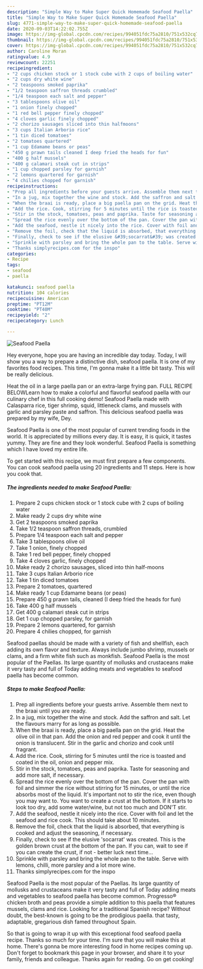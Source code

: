 ```yaml
---
description: "Simple Way to Make Super Quick Homemade Seafood Paella"
title: "Simple Way to Make Super Quick Homemade Seafood Paella"
slug: 4771-simple-way-to-make-super-quick-homemade-seafood-paella
date: 2020-09-03T14:22:02.755Z
image: https://img-global.cpcdn.com/recipes/994051fdc75a2810/751x532cq70/seafood-paella-recipe-main-photo.jpg
thumbnail: https://img-global.cpcdn.com/recipes/994051fdc75a2810/751x532cq70/seafood-paella-recipe-main-photo.jpg
cover: https://img-global.cpcdn.com/recipes/994051fdc75a2810/751x532cq70/seafood-paella-recipe-main-photo.jpg
author: Caroline Moran
ratingvalue: 4.9
reviewcount: 22251
recipeingredient:
- "2 cups chicken stock or 1 stock cube with 2 cups of boiling water"
- "2 cups dry white wine"
- "2 teaspoons smoked paprika"
- "1/2 teaspoon saffron threads crumbled"
- "1/4 teaspoon each salt and pepper"
- "3 tablespoons olive oil"
- "1 onion finely chopped"
- "1 red bell pepper finely chopped"
- "4 cloves garlic finely chopped"
- "2 chorizo sausages sliced into thin halfmoons"
- "3 cups Italian Arborio rice"
- "1 tin diced tomatoes"
- "2 tomatoes quartered"
- "1 cup Edamame beans or peas"
- "450 g prawn tails cleaned I deep fried the heads for fun"
- "400 g half mussels"
- "400 g calamari steak cut in strips"
- "1 cup chopped parsley for garnish"
- "2 lemons quartered for garnish"
- "4 chilies chopped for garnish"
recipeinstructions:
- "Prep all ingredients before your guests arrive. Assemble them next to the braai until you are ready."
- "In a jug, mix together the wine and stock. Add the saffron and salt. Let the flavours marry for as long as possible."
- "When the braai is ready, place a big paella pan on the grid. Heat the olive oil in that pan. Add the onion and red pepper and cook it until the onion is translucent. Stir in the garlic and chorizo and cook until fragrant."
- "Add the rice. Cook, stirring for 5 minutes until the rice is toasted and coated in the oil, onion and pepper mix."
- "Stir in the stock, tomatoes, peas and paprika. Taste for seasoning and add more salt, if necessary."
- "Spread the rice evenly over the bottom of the pan. Cover the pan with foil and simmer the rice without stirring for 15 minutes, or until the rice absorbs most of the liquid. It&#39;s important not to stir the rice, even though you may want to. You want to create a crust at the bottom. If it starts to look too dry, add some water/wine, but not too much and DON&#39;T stir."
- "Add the seafood, nestle it nicely into the rice. Cover with foil and let the seafood and rice cook. This should take about 10 minutes."
- "Remove the foil, check that the liquid is absorbed, that everything is cooked and adjust the seasoning, if necessary."
- "Finally, check to see if the elusive &#39;socarrat&#39; was created. This is the golden brown crust at the bottom of the pan. If you can, wait to see if you can create the crust, if not - better luck next time..."
- "Sprinkle with parsley and bring the whole pan to the table. Serve with lemons, chilli, more parsley and a lot more wine."
- "Thanks simplyrecipes.com for the inspo"
categories:
- Recipe
tags:
- seafood
- paella

katakunci: seafood paella 
nutrition: 104 calories
recipecuisine: American
preptime: "PT12M"
cooktime: "PT40M"
recipeyield: "2"
recipecategory: Lunch

---
```



![Seafood Paella](https://img-global.cpcdn.com/recipes/994051fdc75a2810/751x532cq70/seafood-paella-recipe-main-photo.jpg)

Hey everyone, hope you are having an incredible day today. Today, I will show you a way to prepare a distinctive dish, seafood paella. It is one of my favorites food recipes. This time, I'm gonna make it a little bit tasty. This will be really delicious.

Heat the oil in a large paella pan or an extra-large frying pan. FULL RECIPE BELOWLearn how to make a colorful and flavorful seafood paella with our culinary chef in this full cooking demo! Seafood Paella made with Calasparra rice, tiger shrimp, squid, littleneck clams, and mussels with garlic and parsley paste and saffron. This delicious seafood paella was prepared by my wife, Dey.

Seafood Paella is one of the most popular of current trending foods in the world. It is appreciated by millions every day. It is easy, it is quick, it tastes yummy. They are fine and they look wonderful. Seafood Paella is something which I have loved my entire life.


To get started with this recipe, we must first prepare a few components. You can cook seafood paella using 20 ingredients and 11 steps. Here is how you cook that.

<!--inarticleads1-->

##### The ingredients needed to make Seafood Paella:

1. Prepare 2 cups chicken stock or 1 stock cube with 2 cups of boiling water
1. Make ready 2 cups dry white wine
1. Get 2 teaspoons smoked paprika
1. Take 1/2 teaspoon saffron threads, crumbled
1. Prepare 1/4 teaspoon each salt and pepper
1. Take 3 tablespoons olive oil
1. Take 1 onion, finely chopped
1. Take 1 red bell pepper, finely chopped
1. Take 4 cloves garlic, finely chopped
1. Make ready 2 chorizo sausages, sliced into thin half-moons
1. Take 3 cups Italian Arborio rice
1. Take 1 tin diced tomatoes
1. Prepare 2 tomatoes, quartered
1. Make ready 1 cup Edamame beans (or peas)
1. Prepare 450 g prawn tails, cleaned (I deep fried the heads for fun)
1. Take 400 g half mussels
1. Get 400 g calamari steak cut in strips
1. Get 1 cup chopped parsley, for garnish
1. Prepare 2 lemons quartered, for garnish
1. Prepare 4 chilies chopped, for garnish


Seafood paellas should be made with a variety of fish and shellfish, each adding its own flavor and texture. Always include jumbo shrimp, mussels or clams, and a firm white fish such as monkfish. Seafood Paella is the most popular of the Paellas. Its large quantity of mollusks and crustaceans make it very tasty and full of Today adding meats and vegetables to seafood paella has become common. 

<!--inarticleads2-->

##### Steps to make Seafood Paella:

1. Prep all ingredients before your guests arrive. Assemble them next to the braai until you are ready.
1. In a jug, mix together the wine and stock. Add the saffron and salt. Let the flavours marry for as long as possible.
1. When the braai is ready, place a big paella pan on the grid. Heat the olive oil in that pan. Add the onion and red pepper and cook it until the onion is translucent. Stir in the garlic and chorizo and cook until fragrant.
1. Add the rice. Cook, stirring for 5 minutes until the rice is toasted and coated in the oil, onion and pepper mix.
1. Stir in the stock, tomatoes, peas and paprika. Taste for seasoning and add more salt, if necessary.
1. Spread the rice evenly over the bottom of the pan. Cover the pan with foil and simmer the rice without stirring for 15 minutes, or until the rice absorbs most of the liquid. It&#39;s important not to stir the rice, even though you may want to. You want to create a crust at the bottom. If it starts to look too dry, add some water/wine, but not too much and DON&#39;T stir.
1. Add the seafood, nestle it nicely into the rice. Cover with foil and let the seafood and rice cook. This should take about 10 minutes.
1. Remove the foil, check that the liquid is absorbed, that everything is cooked and adjust the seasoning, if necessary.
1. Finally, check to see if the elusive &#39;socarrat&#39; was created. This is the golden brown crust at the bottom of the pan. If you can, wait to see if you can create the crust, if not - better luck next time...
1. Sprinkle with parsley and bring the whole pan to the table. Serve with lemons, chilli, more parsley and a lot more wine.
1. Thanks simplyrecipes.com for the inspo


Seafood Paella is the most popular of the Paellas. Its large quantity of mollusks and crustaceans make it very tasty and full of Today adding meats and vegetables to seafood paella has become common. Progresso® chicken broth and peas provide a simple addition to this paella that features mussels, clams and rice. Looking for a traditional Spanish recipe? Without doubt, the best-known is going to be the prodigious paella. that tasty, adaptable, gregarious dish famed throughout Spain. 

So that is going to wrap it up with this exceptional food seafood paella recipe. Thanks so much for your time. I'm sure that you will make this at home. There's gonna be more interesting food in home recipes coming up. Don't forget to bookmark this page in your browser, and share it to your family, friends and colleague. Thanks again for reading. Go on get cooking!
